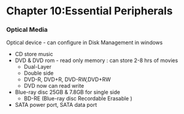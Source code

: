 # Chapter 10:Essential Peripherals

### Optical Media
Optical device - can configure in Disk Management in windows
- CD store music
- DVD & DVD rom - read only memory : can store 2-8 hrs of movies
  - Dual-Layer
  - Double side
  - DVD-R, DVD+R, DVD-RW,DVD+RW
  - DVD now can read write
- Blue-ray disc 25GB & 7.8GB for single side
  - BD-RE (Blue-ray disc Recordable Erasable )
- SATA power port, SATA data port
